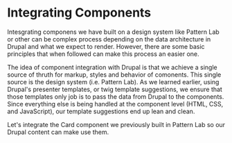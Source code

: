 # Integrating Components

Intesgrating componens we have built on a design system like Pattern Lab or other can be complex process depending on the data architecture in Drupal and what we expect to render.  However, there are some basic principles that when followed can make this process an easier one.

The idea of component integration with Drupal is that we achieve a single source of thruth for markup, styles and behavior of comonents.  This single source is the design system \(i.e. Pattern Lab\).  As we learned earlier, using Drupal's presenter templates, or twig template suggestions, we ensure that those templates only job is to pass the data from Drupal to the components.  Since everything else is being handled at the component level \(HTML, CSS, and JavaScript\), our template suggestions end up lean and clean.

Let's integrate the Card component we previously built in Pattern Lab so our Drupal content can make use them.

